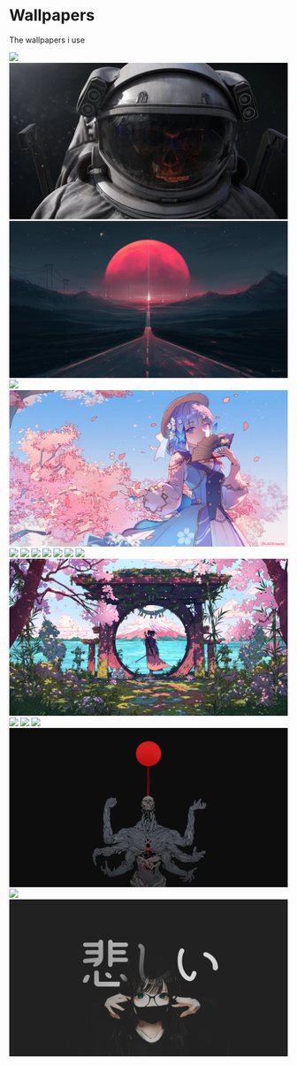 # Wallpapers

The wallpapers i use

![](uzboctaz2cma1.png)
![](3uwkgbwynida1.jpg)
![](alena-aenami-escape-hd.jpg)
![](398400.jpg)
![](l9ne5e1j9sia1.jpg)
![](wallpaperbetter.com_1920x1080.jpg)
![](38da7503a41751b5ffcf1c52b84c4289.jpg)
![](wallhaven-9mjoy1.png)
![](warrior-anime-girl-5k-uo-1920x1080.jpg)
![](1107810.jpg)
![](1183168.jpg)
![](973129.jpg)
![](voyager-tophx-panda-cover-fa-samurai-individual.jpg)
![](pc-img7crop.jpg)
![](zaonaosxfnq81.jpg)
![](FIpxSwxaQAkpsQH.jpeg)
![](AmCGzkL.png)
![](90776365_p0.jpg)
![](9dy0gvxq7fl61.png)
